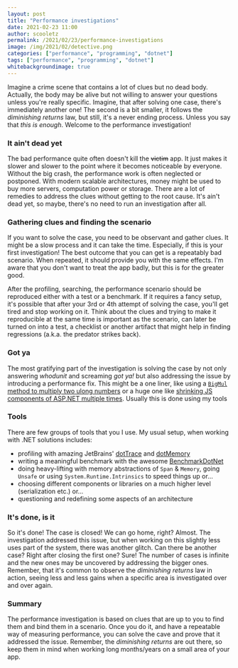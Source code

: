 ```yaml
---
layout: post
title: "Performance investigations"
date: 2021-02-23 11:00
author: scooletz
permalink: /2021/02/23/performance-investigations
image: /img/2021/02/detective.png
categories: ["performance", "programming", "dotnet"]
tags: ["performance", "programming", "dotnet"]
whitebackgroundimage: true
---
```


Imagine a crime scene that contains a lot of clues but no dead body. Actually, the body may be alive but not willing to answer your questions unless you're really specific. Imagine, that after solving one case, there's immediately another one! The second is a bit smaller, it follows the _diminishing returns_ law, but still, it's a never ending process. Unless you say that _this is enough_. Welcome to the performance investigation!

### It ain't dead yet

The bad performance quite often doesn't kill the ~~victim~~ app. It just makes it slower and slower to the point where it becomes noticeable by everyone. Without the big crash, the performance work is often neglected or postponed. With modern scalable architectures, money might be used to buy more servers, computation power or storage. There are a lot of remedies to address the clues without getting to the root cause. It's ain't dead yet, so maybe, there's no need to run an investigation after all.

### Gathering clues and finding the scenario

If you want to solve the case, you need to be observant and gather clues. It might be a slow process and it can take the time. Especially, if this is your first investigation! The best outcome that you can get is a repeatably bad scenario. When repeated, it should provide you with the same effects. I'm aware that you don't want to treat the app badly, but this is for the greater good.

After the profiling, searching, the performance scenario should be reproduced either with a test or a benchmark. If it requires a fancy setup, it's possible that after your 3rd or 4th attempt of solving the case, you'll get tired and stop working on it. Think about the clues and trying to make it reproducible at the same time is important as the scenario, can later be turned on into a test, a checklist or another artifact that might help in finding regressions (a.k.a. the predator strikes back).

### Got ya

The most gratifying part of the investigation is solving the case by not only answering _whodunit_ and screaming _got ya!_ but also addressing the issue by introducing a performance fix. This might be a one liner, like using a [`BigMul` method to multiply two ulong numbers](https://github.com/NethermindEth/int256/pull/15) or a huge one like [shrinking JS components of ASP.NET multiple times](https://github.com/dotnet/aspnetcore/pull/30320). Usually this is done using my tools

### Tools

There are few groups of tools that you I use. My usual setup, when working with .NET solutions includes:

- profiling with amazing JetBrains' [dotTrace](https://www.jetbrains.com/profiler) and [dotMemory](https://www.jetbrains.com/dotmemory)
- writing a meaningful benchmark with the awesome [BenchmarkDotNet](https://github.com/dotnet/BenchmarkDotNet)
- doing heavy-lifting with memory abstractions of `Span` & `Memory`, going `Unsafe` or using `System.Runtime.Intrinsics` to speed things up or...
- choosing different components or libraries on a much higher level (serialization etc.) or...
- questioning and redefining some aspects of an architecture

### It's done, is it

So it's done! The case is closed! We can go home, right? Almost. The investigation addressed this issue, but when working on this slightly less uses part of the system, there was another glitch. Can there be another case? Right after closing the first one? Sure! The number of cases is infinite and the new ones may be uncovered by addressing the bigger ones. Remember, that it's common to observe the _diminishing returns_ law in action, seeing less and less gains when a specific area is investigated over and over again.

### Summary

The performance investigation is based on clues that are up to you to find them and bind them in a scenario. Once you do it, and have a repeatable way of measuring performance, you can solve the cave and prove that it addressed the issue. Remember, the _diminishing returns_ are out there, so keep them in mind when working long months/years on a small area of your app.